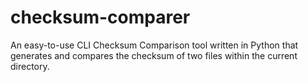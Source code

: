 # checksum-comparer
An easy-to-use CLI Checksum Comparison tool written in Python that generates and compares the checksum of two files within the current directory.
